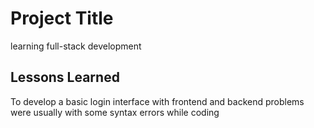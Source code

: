 
# Project Title

learning full-stack development


## Lessons Learned

To develop a basic login interface with frontend and backend 
problems were usually with some syntax errors while coding


